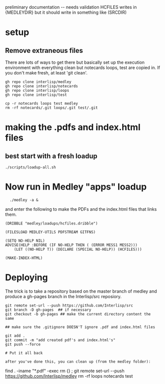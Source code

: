 preliminary documentation -- needs validation
HCFILES writes in {MEDLEYDIR} but it should write in something like (SRCDIR)

# setup

## Remove extraneous files

There are lots of ways to get there but basically set up the execution environment with everything clean but notecards loops, test are copied in. If you don't make fresh, at least 'git clean'.

```
gh repo clone interlisp/medley
gh repo clone interlisp/notecards
gh repo clone interlisp/loops
gh repo clone interlisp/test

cp -r notecards loops test medley
rm -rf notecards/.git loops/.git test/.git
```

# making the .pdfs and index.html files

## best start with a fresh loadup
```
./scripts/loadup-all.sh
```

# Now run in Medley "apps" loadup 
```
  ./medley -a &
```
and enter the following to make the PDFs and the index.html files that links them.

```
(DRIBBLE "medley/loadups/hcfiles.dribble")

(FILESLOAD MEDLEY-UTILS PDFSTREAM GITFNS)

(SETQ NO-HELP NIL)
ADVISE(HELP :BEFORE (IF NO-HELP THEN ( (ERROR MESS1 MESS2)))
    (LET ((NO-HELP T)) (DECLARE (SPECIAL NO-HELP)) (HCFILES)))

(MAKE-INDEX-HTML)
```
# Deploying

The trick is to take a repository based on the master branch of medley and produce a gh-pages branch in the Interlisp/src reposiory.

```
git remote set-url --push https://github.com/Interlisp/src
git branch -D gh-pages  ## if necessary
git checkout -b gh-pages ## make the current directory content the same

## make sure the .gitignore DOESN'T ignore .pdf and index.html files

git add .
git commit -m "add created pdf's and index.html's"
git push --force

# Put it all back

after you've done this, you can clean up (from the medley folder):
```
find . -iname "*.pdf" -exec rm {} \;
git remote set-url --push https://github.com/Interlisp/medley
rm -rf loops notecards test
```


